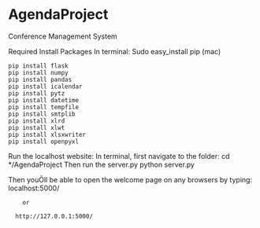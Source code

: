 # AgendaProject
Conference Management System

Required Install Packages
In terminal:
	Sudo easy_install pip (mac)

	pip install flask
	pip install numpy
	pip install pandas
	pip install icalendar
	pip install pytz
	pip install datetime
	pip install tempfile
	pip install smtplib
	pip install xlrd
	pip install xlwt
	pip install xlsxwriter
	pip install openpyxl

 Run the localhost website:
	In terminal, first navigate to the folder: 
      cd */AgendaProject
	Then run the server.py
		python server.py

Then youÕll be able to open the welcome page on any browsers by typing: 
      localhost:5000/
      
      	or
      
      http://127.0.0.1:5000/
